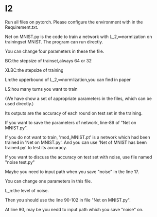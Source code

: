 # l2
Run all files on pytorch. Please configure the environment with in the Requirement.txt.

Net on MNIST.py is the code to train a network with L_2,∞normlzation on trainingset MNIST. The program can run directly.

You can change four parameters in these the file.

BC:the stepsize of trainset,always 64 or 32

XLBC:the stepsize of training

Ln:the upperbound of L_2,∞normlization,you can find in paper

LS:hou many turns you want to train

(We have show a set of appropriate parameters in the files, which can be used directly.)

Its outputs are the accuracy of each round on test set in the training.

If you want to save the parameters of network, line-89 of "Net on MNIST.py".

If you do not want to train, 'mod_MNIST.pt' is a network which had been trained in 'Net on MNIST.py'. And you can use 'Net of MNIST has been trained.py' to test its accuracy.

If you want to discuss the accuracy on test set with noise, use file named "noise test.py"

Maybe you need to input path when you save "noise" in the line 17.

You can change one parameters in this file.

L_n:the level of noise.

Then you should use the line 90-102 in file "Net on MNIST.py".

At line 90, may be you nedd to input path which you save "noise" on.





